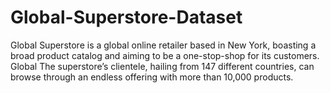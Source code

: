 # Global-Superstore-Dataset
Global Superstore is a global online retailer based in New York, boasting a broad product catalog and  aiming to be a one-stop-shop for its customers. Global The superstore’s clientele, hailing from 147  different countries, can browse through an endless offering with more than 10,000 products.
